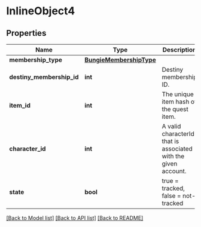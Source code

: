 # InlineObject4

## Properties
Name | Type | Description | Notes
------------ | ------------- | ------------- | -------------
**membership_type** | [**BungieMembershipType**](BungieMembershipType.md) |  | [optional] 
**destiny_membership_id** | **int** | Destiny membership ID. | [optional] 
**item_id** | **int** | The unique item hash of the quest item. | [optional] 
**character_id** | **int** | A valid characterId that is associated with the given account. | [optional] 
**state** | **bool** | true &#x3D; tracked, false &#x3D; not-tracked | [optional] 

[[Back to Model list]](../README.md#documentation-for-models) [[Back to API list]](../README.md#documentation-for-api-endpoints) [[Back to README]](../README.md)


